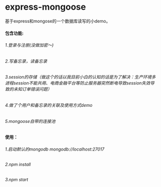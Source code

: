 # express-mongoose
基于express和mongose的一个数据库读写的小demo。
####  包含功能:
###### 1.登录与注册(没做加密～)
###### 2.写备忘录，读备忘录
###### 3.session的存储（做这个的话以我目前小白的认知的话是为了解决：生产环境多进程session不能共用、电商金融平台等防止服务器突然断电导致session失效导致的未知订单错误问题）
###### 4.做了个用户和备忘录的关联及使用方式demo
###### 5.mongoose自带的连接池
#### 使用：
###### 1.启动默认的mongodb mongodb://localhost:27017
###### 2.npm install
###### 3.npm start
